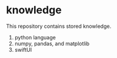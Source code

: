 # knowledge
This repository contains stored knowledge.

1. python language 
2. numpy, pandas, and matplotlib
3. swiftUI
